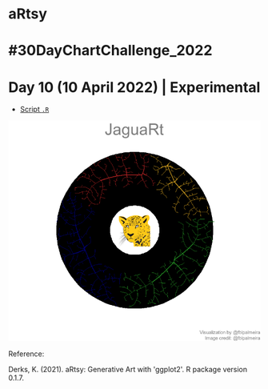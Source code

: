 # aRtsy

# #30DayChartChallenge_2022

# Day 10 (10 April 2022) | Experimental

- [Script `.R`](https://github.com/fblpalmeira/aRtsy/blob/main/data/experimental.R)

<img src="https://github.com/fblpalmeira/aRtsy/blob/main/data/experimental2.png">

Reference:

Derks, K. (2021). aRtsy: Generative Art with 'ggplot2'. R package version 0.1.7.
